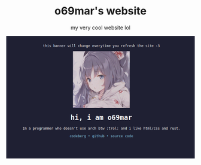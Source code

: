 <div align="center">
<h1>o69mar's website</h1>
<p>my very cool website lol</p>
<img src="./assets/websitess.png">
</div>
